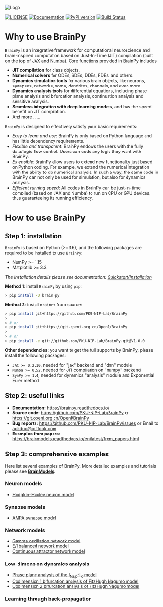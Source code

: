 
![Logo](docs/_static/logo.png)

[![LICENSE](https://anaconda.org/brainpy/brainpy/badges/license.svg)](https://github.com/PKU-NIP-Lab/BrainPy)    [![Documentation](https://readthedocs.org/projects/brainpy/badge/?version=latest)](https://brainpy.readthedocs.io/en/latest/?badge=latest)   [![PyPI version](https://badge.fury.io/py/brainpy-simulator.svg)](https://badge.fury.io/py/brainpy-simulator)   [![Build Status](https://travis-ci.com/PKU-NIP-Lab/BrainPy.svg?branch=master)](https://travis-ci.com/PKU-NIP-Lab/BrainPy)



# Why to use BrainPy

``BrainPy`` is an integrative framework for computational neuroscience and brain-inspired computation based on Just-In-Time (JIT) compilation (built on the top of [JAX](https://github.com/google/jax) and [Numba](https://github.com/numba/)). Core functions provided in BrainPy includes

- **JIT compilation** for class objects. 
- **Numerical solvers** for ODEs, SDEs, DDEs, FDEs, and others. 
- **Dynamics simulation tools** for various brain objects, like neurons, synapses, networks, soma, dendrites, channels, and even more. 
- **Dynamics analysis tools** for differential equations, including phase plane analysis and bifurcation analysis, continuation analysis and sensitive analysis.
- **Seamless integration with deep learning models**, and has the speed benefit on JIT compilation.
- And more ......

`BrainPy` is designed to effectively satisfy your basic requirements: 

- *Easy to learn and use*: BrainPy is only based on Python language and has little dependency requirements. 
- *Flexible and transparent*: BrainPy endows the users with the fully data/logic flow control. Users can code any logic they want with BrainPy. 
- *Extensible*: BrainPy allow users to extend new functionality just based on Python coding. For example, we extend the numerical integration with the ability to do numerical analysis. In such a way, the same code in BrainPy can not only be used for simulation, but also for dynamics analysis. 
- *Efficient running speed*: All codes in BrainPy can be just-in-time compiled (based on [JAX](https://github.com/google/jax) and [Numba](https://github.com/numba/)) to run on CPU or GPU devices, thus guaranteeing its running efficiency. 



# How to use BrainPy

## Step 1: installation

``BrainPy`` is based on Python (>=3.6), and the following packages are required to be installed to use ``BrainPy``:

- NumPy >= 1.15
- Matplotlib >= 3.3

*The installation details please see documentation: [Quickstart/Installation](https://brainpy.readthedocs.io/en/latest/quickstart/installation.html)*



**Method 1**: install ``BrainPy`` by using ``pip``:

```bash
> pip install -U brain-py
```

**Method 2**: install ``BrainPy`` from source:

```bash
> pip install git+https://github.com/PKU-NIP-Lab/BrainPy
>
> # or
> pip install git+https://git.openi.org.cn/OpenI/BrainPy
>
> # or
> pip install -e git://github.com/PKU-NIP-Lab/BrainPy.git@V1.0.0
```



**Other dependencies**: you want to get the full supports by BrainPy, please install the following packages:

- `JAX >= 0.2.10`,  needed for "jax" backend and "dnn" module
- `Numba >= 0.52`,  needed for JIT compilation on "numpy" backend
- `SymPy >= 1.4`, needed for dynamics "analysis" module and Exponential Euler method



## Step 2: useful links

- **Documentation:** https://brainpy.readthedocs.io/
- **Source code:** https://github.com/PKU-NIP-Lab/BrainPy   or   https://git.openi.org.cn/OpenI/BrainPy
- **Bug reports:** https://github.com/PKU-NIP-Lab/BrainPy/issues   or   Email to adaduo@outlook.com
- **Examples from papers**: https://brainmodels.readthedocs.io/en/latest/from_papers.html



## Step 3: comprehensive examples

Here list several examples of BrainPy. More detailed examples and tutorials please see [**BrainModels**](https://brainmodels.readthedocs.io).



### Neuron models

- [Hodgkin–Huxley neuron model](https://github.com/PKU-NIP-Lab/BrainModels/blob/main/brainmodels/tensor_backend/neurons/HodgkinHuxley_model.py)



### Synapse models

- [AMPA synapse model](https://github.com/PKU-NIP-Lab/BrainModels/blob/main/brainmodels/tensor_backend/synapses/AMPA_synapse.py)



### Network models

- [Gamma oscillation network model](https://brainmodels.readthedocs.io/en/latest/from_papers/Wang_1996_gamma_oscillation.html)
- [E/I balanced network model](https://brainmodels.readthedocs.io/en/latest/from_papers/Vreeswijk_1996_EI_net.html)
- [Continuous attractor network model](https://brainmodels.readthedocs.io/en/latest/from_papers/Wu_2008_CANN.html)




### Low-dimension dynamics analysis

- [Phase plane analysis of the I<sub>Na,p</sub>-I<sub>K</sub> model](https://brainmodels.readthedocs.io/en/latest/tutorials/dynamics_analysis/NaK_model_analysis.html)
- [Codimension 1 bifurcation analysis of FitzHugh Nagumo model](https://brainmodels.readthedocs.io/en/latest/tutorials/dynamics_analysis/FitzHugh_Nagumo_analysis.html)
- [Codimension 2 bifurcation analysis of FitzHugh Nagumo model](https://brainmodels.readthedocs.io/en/latest/tutorials/dynamics_analysis/FitzHugh_Nagumo_analysis.html#Codimension-2-bifurcation-analysis)



### Learning through back-propagation



